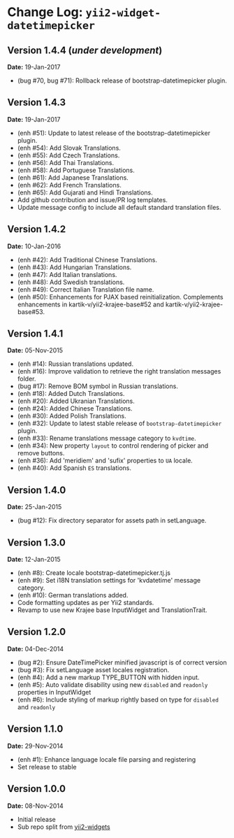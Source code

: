 Change Log: `yii2-widget-datetimepicker`
========================================

## Version 1.4.4 (_under development_)

**Date:** 19-Jan-2017

- (bug #70, bug #71): Rollback release of bootstrap-datetimepicker plugin.

## Version 1.4.3

**Date:** 19-Jan-2017

- (enh #51): Update to latest release of the bootstrap-datetimepicker plugin.
- (enh #54): Add Slovak Translations.
- (enh #55): Add Czech Translations.
- (enh #56): Add Thai Translations.
- (enh #58): Add Portuguese Translations.
- (enh #61): Add Japanese Translations.
- (enh #62): Add French Translations.
- (enh #65): Add Gujarati and Hindi Translations.
- Add github contribution and issue/PR log templates.
- Update message config to include all default standard translation files.

## Version 1.4.2

**Date:** 10-Jan-2016

- (enh #42): Add Traditional Chinese Translations.
- (enh #43): Add Hungarian Translations.
- (enh #47): Add Italian translations.
- (enh #48): Add Swedish translations.
- (enh #49): Correct Italian Translation file name.
- (enh #50): Enhancements for PJAX based reinitialization. Complements enhancements in kartik-v/yii2-krajee-base#52 and kartik-v/yii2-krajee-base#53.

## Version 1.4.1

**Date:** 05-Nov-2015

- (enh #14): Russian translations updated.
- (enh #16): Improve validation to retrieve the right translation messages folder.
- (bug #17): Remove BOM symbol in Russian translations.
- (enh #18): Added Dutch Translations.
- (enh #20): Added Ukranian Translations.
- (enh #24): Added Chinese Translations.
- (enh #30): Added Polish Translations.
- (enh #32): Update to latest stable release of `bootstrap-datetimepicker` plugin.
- (enh #33): Rename translations message category to `kvdtime`.
- (enh #34): New property `layout` to control rendering of picker and remove buttons.
- (enh #36): Add 'meridiem' and 'sufix' properties to `UA` locale.
- (enh #40): Add Spanish `ES` translations.

## Version 1.4.0

**Date:** 25-Jan-2015

- (bug #12): Fix directory separator for assets path in setLanguage.

## Version 1.3.0

**Date:** 12-Jan-2015

- (enh #8): Create locale bootstrap-datetimepicker.tj.js 
- (enh #9): Set i18N translation settings for 'kvdatetime' message category.
- (enh #10): German translations added.
- Code formatting updates as per Yii2 standards.
- Revamp to use new Krajee base InputWidget and TranslationTrait.

## Version 1.2.0

**Date:** 04-Dec-2014

- (bug #2): Ensure DateTimePicker minified javascript is of correct version
- (bug #3): Fix setLanguage asset locales registration.
- (enh #4): Add a new markup TYPE_BUTTON with hidden input.
- (enh #5): Auto validate disability using new `disabled` and `readonly` properties in InputWidget
- (enh #6): Include styling of markup rightly based on type for `disabled` and `readonly`

## Version 1.1.0

**Date:** 29-Nov-2014

- (enh #1): Enhance language locale file parsing and registering
- Set release to stable

## Version 1.0.0


**Date:** 08-Nov-2014

- Initial release 
- Sub repo split from [yii2-widgets](https://github.com/kartik-v/yii2-widgets)